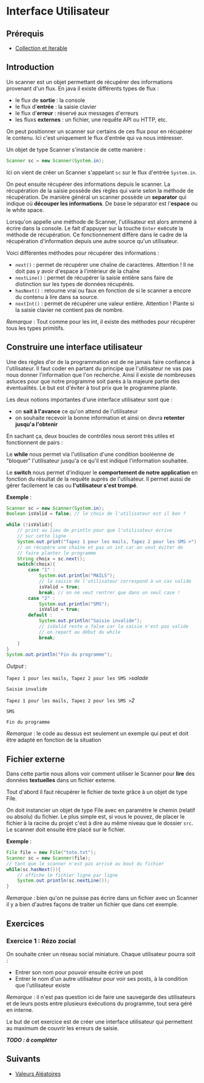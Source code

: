 # Interface Utilisateur

## Prérequis

+ [Collection et Iterable]()

## Introduction

Un scanner est un objet permettant de récupérer des informations provenant d'un flux. En java il existe différents types de flux :

+ le flux de **sortie** : la console
+ le flux d'**entrée** : la saisie clavier
+ le flux d'**erreur** : réservé aux messages d'erreurs
+ les fluxs **externes** : un fichier, une requête API ou HTTP, etc.

On peut positionner un scanner sur certains de ces flux pour en récupérer le contenu. Ici c'est uniquement le flux d'entrée qui va nous intéresser.

Un objet de type Scanner s'instancie de cette manière :

```java
Scanner sc = new Scanner(System.in);
```

Ici on vient de créer un Scanner s'appelant `sc` sur le flux d'entrée `System.in`.

On peut ensuite récupérer des informations depuis le scanner. La récupération de la saisie possède des règles qui varie selon la méthode de récupération. De manière général un scanner possède un **separator** qui indique où **découper les informations**. De base le séparator est l'**espace** ou le white space.

Lorsqu'on appelle une méthode de Scanner, l'utilisateur est alors ammené à écrire dans la console. Le fait d'appuyer sur la touche `Enter` exécute la méthode de récupération. Ce fonctionnement diffère dans le cadre de la récupération d'information depuis une autre source qu'un utilisateur.

Voici différentes méthodes pour récupérer des informations :

+ `next()` : permet de récupérer une chaîne de caractères. Attention ! Il ne doit pas y avoir d'espace à l'intérieur de la chaîne
+ `nextLine()` : permet de récupérer la saisie entière sans faire de distinction sur les types de données récupérés.
+ `hasNext()` : retourne vrai ou faux en fonction de si le scanner a encore du contenu à lire dans sa source.
+ `nextInt()` : permet de récupérer une valeur entière. Attention ! Plante si la saisie clavier ne contient pas de nombre.

*Remarque* : Tout comme pour les int, il existe des méthodes pour récupérer tous les types primitifs.

## Construire une interface utilisateur

Une des règles d'or de la programmation est de ne jamais faire confiance à l'utilisateur. Il faut coder en partant du principe que l'utilisateur ne vas pas nous donner l'information que l'on recherche. Ainsi il existe de nombreuses astuces pour que notre programme soit parés à la majeure partie des éventualités. Le but est d'éviter à tout prix que le programme plante.

Les deux notions importantes d'une interface utilisateur sont que :

+ on **sait à l'avance** ce qu'on attend de l'utilisateur
+ on souhaite recevoir la bonne information et ainsi on devra **retenter jusqu'a l'obtenir**

En sachant ça, deux boucles de contrôles nous seront très utiles et fonctionnent de pairs :

Le **while** nous permet via l'utilisation d'une condition booléenne de "bloquer" l'utilisateur jusqu'a ce qu'il est indiqué l'information souhaitée.

Le **switch** nous permet d'indiquer le **comportement de notre application** en fonction du résultat de la requête auprès de l'utilsateur. Il permet aussi de gérer facilement le cas ou **l'utilisateur s'est trompé**.

**Exemple** :

```java
Scanner sc = new Scanner(System.in);
Boolean isValid = false; // le choix de l'utilisateur est il bon ?

while (!isValid){
    // print au lieu de println pour que l'utilisateur écrive
    // sur cette ligne
    System.out.print("Tapez 1 pour les mails, Tapez 2 pour les SMS >");
    // on récupère une chaîne et pas un int car on veut éviter de
    // faire planter le programme
    String choix = sc.next();
    switch(choix){
        case "1" :
            System.out.println("MAILS");
            // la saisie de l'utilisateur correspond à un cas valide
            isValid = true;
            break; // on ne veut rentrer que dans un seul case !
        case "2" :
            System.out.println("SMS");
            isValid = true;
        default :
            System.out.println("Saisie invalide");
            // isValid reste a false car la saisie n'est pas valide
            // on repart au début du while
            break;
    }
}
System.out.println("Fin du programme");
```

*Output* :

`Tapez 1 pour les mails, Tapez 2 pour les SMS >`*salade*

`Saisie invalide`

`Tapez 1 pour les mails, Tapez 2 pour les SMS >`*2*

`SMS`

`Fin du programme`

*Remarque* : le code au dessus est seulement un exemple qui peut et doit être adapté en fonction de la situation

## Fichier externe

Dans cette partie nous allons voir comment utiliser le Scanner pour **lire** des données **textuelles** dans un fichier externe.

Tout d'abord il faut récupérer le fichier de texte grâce à un objet de type File.

On doit instancier un objet de type File avec en paramètre le chemin (relatif ou absolu) du fichier. Le plus simple est, si vous le pouvez, de placer le fichier à la racine du projet c'est à dire au même niveau que le dossier `src`. Le scanner doit ensuite être placé sur le fichier.

**Exemple** :

```java
File file = new File("toto.txt");
Scanner sc = new Scanner(file);
// tant que le scanner n'est pas arrivé au bout du fichier
while(sc.hasNext()){
    // affiche le fichier ligne par ligne
    System.out.println(sc.nextLine());
}
```

*Remarque* : bien qu'on ne puisse pas écrire dans un fichier avec un Scanner il y a bien d'autres façons de traiter un fichier que dans cet exemple.

## Exercices

### Exercice 1 : Rézo zocial

On souhaite créer un réseau social miniature. Chaque utilisateur pourra soit :

+ Entrer son nom pour pouvoir ensuite écrire un post
+ Entrer le nom d'un autre utilisateur pour voir ses posts, à la condition que l'utilisateur existe

*Remarque* : il n'est pas question ici de faire une sauvegarde des utilisateurs et de leurs posts entre plusieurs éxécutions du programme, tout sera géré en interne.

Le but de cet exercice est de créer une interface utilisateur qui permettent au maximum de couvrir les erreurs de saisie.

***TODO : à compléter***

## Suivants

+ [Valeurs Aléatoires]()
